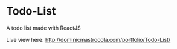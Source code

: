 # Todo-List
A todo list made with ReactJS

Live view here: http://dominicmastrocola.com/portfolio/Todo-List/
